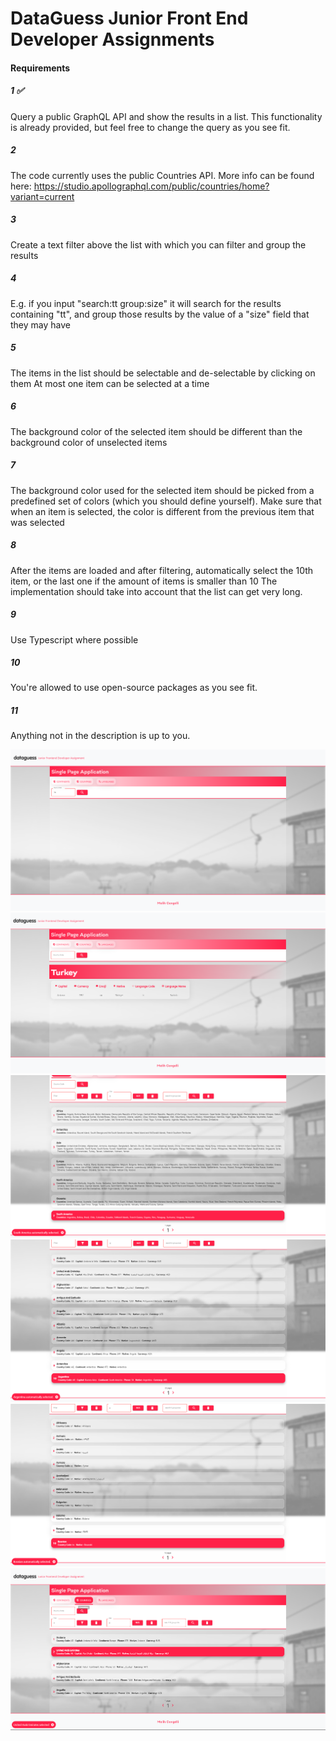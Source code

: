 # DataGuess Junior Front End Developer Assignments

#### **Requirements**

##### 1 :white_check_mark:
Query a public GraphQL API and show the results in a list. This functionality is already provided, but feel free to change the query as you see fit.

##### 2
The code currently uses the public Countries API. More info can be found here: https://studio.apollographql.com/public/countries/home?variant=current

##### 3
Create a text filter above the list with which you can filter and group the results

##### 4
E.g. if you input "search:tt group:size" it will search for the results containing "tt", and group those results by the value of a "size" field that they may have

##### 5
The items in the list should be selectable and de-selectable by clicking on them At most one item can be selected at a time

##### 6
The background color of the selected item should be different than the background color of unselected items

##### 7
The background color used for the selected item should be picked from a predefined set of colors (which you should define yourself). Make sure that when an item is selected, the color is different from the previous item that was selected

##### 8
After the items are loaded and after filtering, automatically select the 10th item, or the last one if the amount of items is smaller than 10 The implementation should take into account that the list can get very long.

##### 9
Use Typescript where possible

##### 10
You're allowed to use open-source packages as you see fit.

##### 11
Anything not in the description is up to you.


![image](./src/gitimages/1.png)
![image](./src/gitimages/2.png)
![image](./src/gitimages/3.png)
![image](./src/gitimages/4.png)
![image](./src/gitimages/5.png)
![image](./src/gitimages/6.png)



